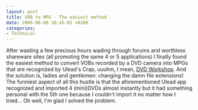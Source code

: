 ```yaml
---
layout: post
title: VOB to MPG - The easiest method
date: 2006-06-08 10:45:01 +0200
categories:
- Technical
---
```

After wasting a few precious hours wading through forums and worthless shareware sites (all promoting the same 4 or 5 applications) I finally found the easiest method to convert VOBs recorded by a DVD camera into MPGs that are recognized by Ulead's Crap, uuuhm, I mean, <a href="http://www.ulead.com/dws/runme.htm">DVD Workshop</a>. And the solution is, ladies and gentlemen: changing the damn file extensions! The funniest aspect of all this hustle is that the aforementioned Ulead app recognized and imported 4 (mini)DVDs almost instantly but it had something personal with the 5th one because I couldn't import it no matter how I tried... Oh well, I'm glad I solved the problem.
